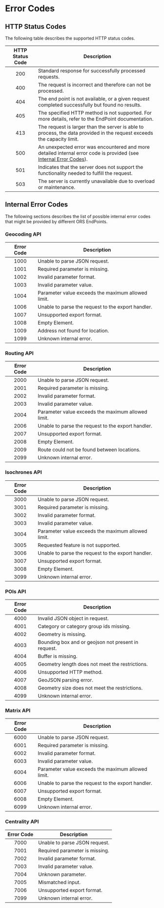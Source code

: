 # Error Codes

## HTTP Status Codes

The following table describes the supported HTTP status codes.

| HTTP Status Code | Description                                                                                                                                |
|:----------------:|--------------------------------------------------------------------------------------------------------------------------------------------|
| 200              | Standard response for successfully processed requests.                                                                                     |
| 400              | The request is incorrect and therefore can not be processed.                                                                               |
| 404              | The end point is not available, or a given request completed successfully but found no results.                                            |
| 405              | The specified HTTP method is not supported. For more details, refer to the EndPoint documentation.                                         |
| 413              | The request is larger than the server is able to process, the data provided in the request exceeds the capacity limit.                     |
| 500              | An unexpected error was encountered and more detailed internal error code is provided (see [Internal Error Codes](#internal-error-codes)). |
| 501              | Indicates that the server does not support the functionality needed to fulfill the request.                                                |
| 503              | The server is currently unavailable due to overload or maintenance.                                                                        |



## Internal Error Codes

The following sections describes the list of possible internal error codes that might be provided by different ORS
EndPoints.

### Geocoding API

| Error Code | Description                                        |
|:----------:|----------------------------------------------------|
| 1000       | Unable to parse JSON request.                      |
| 1001       | Required parameter is missing.                     |
| 1002       | Invalid parameter format.                          |
| 1003       | Invalid parameter value.                           |
| 1004       | Parameter value exceeds the maximum allowed limit. |
| 1006       | Unable to parse the request to the export handler. |
| 1007       | Unsupported export format.                         |
| 1008       | Empty Element.                                     |
| 1009       | Address not found for location.                    |
| 1099       | Unknown internal error.                            |

### Routing API

| Error Code | Description                                        |
|:----------:|----------------------------------------------------|
| 2000       | Unable to parse JSON request.                      |
| 2001       | Required parameter is missing.                     |
| 2002       | Invalid parameter format.                          |
| 2003       | Invalid parameter value.                           |
| 2004       | Parameter value exceeds the maximum allowed limit. |
| 2006       | Unable to parse the request to the export handler. |
| 2007       | Unsupported export format.                         |
| 2008       | Empty Element.                                     |
| 2009       | Route could not be found between locations.        |
| 2099       | Unknown internal error.                            |

### Isochrones API

| Error Code | Description                                        |
|:----------:|----------------------------------------------------|
| 3000       | Unable to parse JSON request.                      |
| 3001       | Required parameter is missing.                     |
| 3002       | Invalid parameter format.                          |
| 3003       | Invalid parameter value.                           |
| 3004       | Parameter value exceeds the maximum allowed limit. |
| 3005       | Requested feature is not supported.                |
| 3006       | Unable to parse the request to the export handler. |
| 3007       | Unsupported export format.                         |
| 3008       | Empty Element.                                     |
| 3099       | Unknown internal error.                            |

### POIs API

| Error Code | Description                                         |
|:----------:|-----------------------------------------------------|
| 4000       | Invalid JSON object in request.                     |
| 4001       | Category or category group ids missing.             |
| 4002       | Geometry is missing.                                |
| 4003       | Bounding box and or geojson not present in request. |
| 4004       | Buffer is missing.                                  |
| 4005       | Geometry length does not meet the restrictions.     |
| 4006       | Unsupported HTTP method.                            |
| 4007       | GeoJSON parsing error.                              |
| 4008       | Geometry size does not meet the restrictions.       |
| 4099       | Unknown internal error.                             |

### Matrix API

| Error Code |  Description                                        |
|:----------:|-----------------------------------------------------|
| 6000       |  Unable to parse JSON request.                      |
| 6001       |  Required parameter is missing.                     |
| 6002       |  Invalid parameter format.                          |
| 6003       |  Invalid parameter value.                           |
| 6004       |  Parameter value exceeds the maximum allowed limit. |
| 6006       |  Unable to parse the request to the export handler. |
| 6007       |  Unsupported export format.                         |
| 6008       |  Empty Element.                                     |
| 6099       |  Unknown internal error.                            |

### Centrality API

| Error Code | Description                    |
|:----------:|--------------------------------|
| 7000       | Unable to parse JSON request.  |
| 7001       | Required parameter is missing. |
| 7002       | Invalid parameter format.      |
| 7003       | Invalid parameter value.       |
| 7004       | Unknown parameter.             |
| 7005       | Mismatched input.              |
| 7006       | Unsupported export format.     |
| 7099       | Unknown internal error.        |
